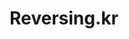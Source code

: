 ---
layout: posts_by_category
categories: Reversing.kr
title: Reversing.kr
permalink: /category/reversing.kr
---